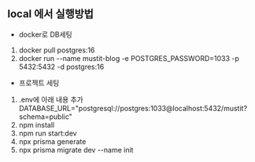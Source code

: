 ## local 에서 실행방법

- docker로 DB세팅

1. docker pull postgres:16
2. docker run --name mustit-blog -e POSTGRES_PASSWORD=1033 -p 5432:5432 -d postgres:16

- 프로젝트 세팅

1. .env에 아래 내용 추가
   DATABASE_URL="postgresql://postgres:1033@localhost:5432/mustit?schema=public"
1. npm install
1. npm run start:dev
1. npx prisma generate
1. npx prisma migrate dev --name init
